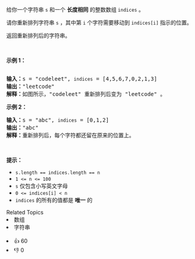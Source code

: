 <p>给你一个字符串 <code>s</code> 和一个 <strong>长度相同</strong> 的整数数组 <code>indices</code> 。</p>

<p>请你重新排列字符串 <code>s</code> ，其中第 <code>i</code> 个字符需要移动到 <code>indices[i]</code> 指示的位置。</p>

<p>返回重新排列后的字符串。</p>

<p>&nbsp;</p>

<p><strong>示例 1：</strong></p>

<p><img alt="" src="https://assets.leetcode-cn.com/aliyun-lc-upload/uploads/2020/07/26/q1.jpg" /></p>

<pre>
<strong>输入：</strong>s = "codeleet", <span><code>indices</code></span> = [4,5,6,7,0,2,1,3]
<strong>输出：</strong>"leetcode"
<strong>解释：</strong>如图所示，"codeleet" 重新排列后变为 "leetcode" 。
</pre>

<p><strong>示例 2：</strong></p>

<pre>
<strong>输入：</strong>s = "abc", <span><code>indices</code></span> = [0,1,2]
<strong>输出：</strong>"abc"
<strong>解释：</strong>重新排列后，每个字符都还留在原来的位置上。
</pre>

<p>&nbsp;</p>

<p><strong>提示：</strong></p>

<ul> 
 <li><code>s.length == indices.length == n</code></li> 
 <li><code>1 &lt;= n &lt;= 100</code></li> 
 <li><code>s</code> 仅包含小写英文字母</li> 
 <li><code>0 &lt;= indices[i] &lt;&nbsp;n</code></li> 
 <li><code>indices</code> 的所有的值都是 <strong>唯一</strong> 的</li> 
</ul>

<div><div>Related Topics</div><div><li>数组</li><li>字符串</li></div></div><br><div><li>👍 60</li><li>👎 0</li></div>